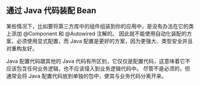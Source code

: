 ## 通过 Java 代码装配 Bean ##

某些情况下，比如要将第三方库中的组件组装到你的应用中，是没有办法在它的类上添加 @Component 和 @Autowired 注解的。
因此就不能使用自动化装配的方案，必须使用显式配置，而 Java 配置是更好的方案，因为更强大、类型安全并且对重构友好。

Java 配置代码跟其他的 Java 代码有所区别，它仅仅是配置代码，这意味着它不应该包含任何业务逻辑，也不应该侵入到业务逻辑代码中。
尽管不是必须的，但通常会将 Java 配置代码放到单独的包中，使其与业务代码分离开来。